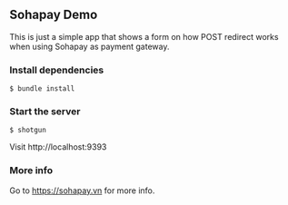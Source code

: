 Sohapay Demo
---

This is just a simple app that shows a form on how POST redirect works when using Sohapay as payment gateway.

### Install dependencies

```
$ bundle install
```

### Start the server

```
$ shotgun
```

Visit http://localhost:9393

### More info
Go to https://sohapay.vn for more info.
